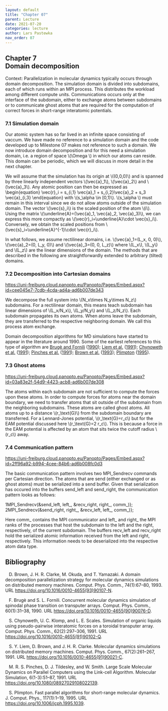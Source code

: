 ```yaml
---
layout: default
title: "Chapter 07"
parent: Lecture
date: 2021-07-20
categories: lecture
author: Lars Pastewka
nav_order: 07
---
```


<h2 class='chapterHead'><span class='titlemark'>Chapter 7</span><br />
<a id='x1-10007'></a>Domain decomposition</h2>
<div id='shaded*-1' class='framedenv'><!--  l. 3  -->
<p class='noindent'><span class='underline'><span class='cmbx-12'>Context:</span></span> Parallelization in molecular dynamics typically occurs through <span class='cmti-12'>domain</span> <span class='cmti-12'>decomposition</span>. The simulation domain is divided into subdomains, each of which runs within an MPI process. This distributes the workload among different compute units. Communications occurs only at the interface of the subdomain, either to exchange atoms between subdomains or to communicate
<span class='cmti-12'>ghost atoms</span> that are required for the computation of correct forces in short-range interatomic potentials.</p>
</div>
<h3 class='sectionHead'><span class='titlemark'>7.1</span> <a id='x1-20007.1'></a>Simulation domain</h3>
<!--  l. 9  -->
<p class='noindent'>Our atomic system has so far lived in an infinite space consisting of vaccum. We have made no reference to a simulation domain and the code developed up to Milestone 07 makes not reference to such a domain. We now introduce domain decomposition and for this need a simulation domain, i.e. a region of space \(\Omega \) in which our atoms can reside. This domain can be periodic, which we will discuss in more detail in the next chapter.</p>
<!--  l. 11  -->
<p class='indent'>We will assume that the simulation has its origin at \((0,0,0)\) and is spanned by three linearly independent vectors \(\vec{a}_1\), \(\vec{a}_2\) and \(\vec{a}_3\). Any atomic position can then be expressed as \begin{equation} \vec{r}_i = s_{i,1} \vec{a}_1 + s_{i,2}\vec{a}_2 + s_3 \vec{a}_{i,3} \end{equation} with \(s_\alpha \in [0,1)\). \(s_\alpha \) must remain in this interval since we do not allow atoms outside of the simulation domain. The vector \(\vec{s}_i\) is the scaled position
of the atom \(i\). Using the matrix \(\underline{A}=(\vec{a}_1, \vec{a}_2, \vec{a}_3)\), we can express this more compactly as \(\vec{r}_i=\underline{A}\cdot \vec{s}_i\). Conversely, we obtain the scaled positions from \(\vec{s}_i=\underline{A}^{-1}\cdot \vec{r}_i\).</p>
<!--  l. 17  -->
<p class='indent'>In what follows, we assume rectilinear domains, i.e. \(\vec{a}_1=(L_x, 0, 0)\), \(\vec{a}_2=(0, L_y, 0)\) and \(\vec{a}_3=(0, 0, L_z)\) where \(L_x\), \(L_y\) and \(L_z\) are the linear dimensions of the domain. The methods that are described in the following are straightforwardly extended to arbitrary (tilted) domains.</p>
<!--  l. 19  -->
<p class='noindent'></p>
<h3 class='sectionHead'><span class='titlemark'>7.2</span> <a id='x1-30007.2'></a>Decomposition into Cartesian domains</h3>
<!--  l. 21  -->
<p class='noindent'><a href='https://uni-freiburg.cloud.panopto.eu/Panopto/Pages/Embed.aspx?id=cee045e7-7cdb-4cda-ad4a-ad6b007de343' class='url'><span class='cmtt-12'>https://uni-freiburg.cloud.panopto.eu/Panopto/Pages/Embed.aspx?id=cee045e7-7cdb-4cda-ad4a-ad6b007de343</span></a></p>
<!--  l. 23  -->
<p class='indent'>We decompose the full system into \(N_x\times N_y\times N_z\) subdomains. For a rectilinear domain, this means teach subdomain has linear dimensions of \(L_x/N_x\), \(L_y/N_y\) and \(L_z/N_z\). Each subdomain propagates its own atoms. When atoms leave the subdomain, they are transferred to the respective neighboring domain. We call this process <span class='cmti-12'>atom</span> <span class='cmti-12'>exchange</span>.</p>
<!--  l. 25  -->
<p class='indent'>Domain decomposition algorithms for MD simulations have started to appear in the literature around 1990. Some of the earliest references to this type of algorithm are <a href='#Xbruge_concurrent_1990'>Brugè and Fornili</a> (<a href='#Xbruge_concurrent_1990'>1990</a>); <a href='#Xliem_molecular_1991'>Liem et al.</a> (<a href='#Xliem_molecular_1991'>1991</a>); <a href='#Xchynoweth_simulation_1991'>Chynoweth et al.</a> (<a href='#Xchynoweth_simulation_1991'>1991</a>); <a href='#Xpinches_large_1991'>Pinches et al.</a> (<a href='#Xpinches_large_1991'>1991</a>); <a href='#Xbrown_domain_1993'>Brown et al.</a> (<a href='#Xbrown_domain_1993'>1993</a>); <a href='#Xplimpton_fast_1995'>Plimpton</a> (<a href='#Xplimpton_fast_1995'>1995</a>).</p>
<!--  l. 27  -->
<p class='noindent'></p>
<h3 class='sectionHead'><span class='titlemark'>7.3</span> <a id='x1-40007.3'></a>Ghost atoms</h3>
<!--  l. 29  -->
<p class='noindent'><a href='https://uni-freiburg.cloud.panopto.eu/Panopto/Pages/Embed.aspx?id=03a83e2f-54d9-4423-acb8-ad6b007de308' class='url'><span class='cmtt-12'>https://uni-freiburg.cloud.panopto.eu/Panopto/Pages/Embed.aspx?id=03a83e2f-54d9-4423-acb8-ad6b007de308</span></a></p>
<!--  l. 31  -->
<p class='indent'>The atoms within each subdomain are not sufficient to compute the forces upon these atoms. In order to compute forces for atoms near the domain boundary, we need to transfer atoms that sit outside of the subdomain from the neighboring subdomains. These atoms are called ghost atoms. All atoms up to a distance \(r_\text{G}\) from the subdomain boundary are transferred. For a Lennard-Jones potential, \(r_\text{G}=r_c\) but for the EAM potential discussed here \(r_\text{G}=2 r_c\). This is
because a force in the EAM potential is affected by an atom that sits twice the cutoff radius \(r_c\) away.</p>
<!--  l. 33  -->
<p class='noindent'></p>
<h3 class='sectionHead'><span class='titlemark'>7.4</span> <a id='x1-50007.4'></a>Communication pattern</h3>
<!--  l. 35  -->
<p class='noindent'><a href='https://uni-freiburg.cloud.panopto.eu/Panopto/Pages/Embed.aspx?id=2ff96a92-b994-4cee-84b6-ad6b008fc0d3' class='url'><span class='cmtt-12'>https://uni-freiburg.cloud.panopto.eu/Panopto/Pages/Embed.aspx?id=2ff96a92-b994-4cee-84b6-ad6b008fc0d3</span></a></p>
<!--  l. 37  -->
<p class='indent'>The basic communication pattern involves two <span class='obeylines-h'><span class='verb'><span class='cmtt-12'>MPI_Sendrecv</span></span></span> commands per Cartesian direction. The atoms that are send (either exchanged or as ghost atoms) must be serialized into a send buffer. Given that serialization has occured into the buffers <span class='obeylines-h'><span class='verb'><span class='cmtt-12'>send_left</span></span></span> and <span class='obeylines-h'><span class='verb'><span class='cmtt-12'>send_right</span></span></span>, the communication pattern looks as follows:</p>
<!--  l. 38  -->
<div id='listing-1' class='lstlisting'><span class='label'><a id='x1-5001r1'></a><span class='cmr-6'>1</span></span><span class='cmtt-10'>MPI_Sendrecv(&amp;send_left, left_, &amp;recv_right, right_, comm_)}; </span><br />
<span class='label'><a id='x1-5002r2'></a><span class='cmr-6'>2</span></span><span class='cmtt-10'>MPI_Sendrecv(&amp;send_right, right_, &amp;recv_left, left_, comm_)};</span></div>
<!--  l. 42  -->
<p class='indent'>Here <span class='obeylines-h'><span class='verb'><span class='cmtt-12'>comm_</span></span></span> contains the MPI communicator and <span class='obeylines-h'><span class='verb'><span class='cmtt-12'>left_</span></span></span> and <span class='obeylines-h'><span class='verb'><span class='cmtt-12'>right_</span></span></span> the MPI ranks of the processes that host the subdomain to the left and the right, respectively, of the current subdomain. The buffers <span class='obeylines-h'><span class='verb'><span class='cmtt-12'>recv_left</span></span></span> and <span class='obeylines-h'><span class='verb'><span class='cmtt-12'>recv_right</span></span></span> hold the serialized atomic information received from the left and right, respectively. This information needs to be deserialized into the respective atom data type.</p>
<h2 class='likechapterHead'><a id='x1-60007.4'></a>Bibliography</h2>
<div class='thebibliography'>
<p class='bibitem'><span class='biblabel'><a id='Xbrown_domain_1993'></a><span class='bibsp'>   </span></span>D. Brown, J. H. R. Clarke, M. Okuda, and T. Yamazaki. A domain decomposition parallelization strategy for molecular dynamics simulations on distributed memory machines. <span class='cmti-12'>Comput. Phys. Comm.</span>, 74(1):67–80, 1993. URL <a href='https://doi.org/10.1016/0010-4655(93)90107-N' class='url'><span class='cmtt-12'>https://doi.org/10.1016/0010-4655(93)90107-N</span></a>.</p>
<p class='bibitem'><span class='biblabel'><a id='Xbruge_concurrent_1990'></a><span class='bibsp'>   </span></span>F. Brugè and S. L. Fornili. Concurrent molecular dynamics simulation of spinodal phase transition on transputer arrays. <span class='cmti-12'>Comput. Phys. Comm.</span>, 60(1):31–38, 1990. URL <a href='https://doi.org/10.1016/0010-4655(90)90076-D' class='url'><span class='cmtt-12'>https://doi.org/10.1016/0010-4655(90)90076-D</span></a>.</p>
<p class='bibitem'><span class='biblabel'><a id='Xchynoweth_simulation_1991'></a><span class='bibsp'>   </span></span>S. Chynoweth, U. C. Klomp, and L. E. Scales. Simulation of organic liquids using pseudo-pairwise interatomic forces on a toroidal transputer array. <span class='cmti-12'>Comput. Phys. Comm.</span>, 62(2):297–306, 1991. URL <a href='https://doi.org/10.1016/0010-4655(91)90102-Q' class='url'><span class='cmtt-12'>https://doi.org/10.1016/0010-4655(91)90102-Q</span></a>.</p>
<p class='bibitem'><span class='biblabel'><a id='Xliem_molecular_1991'></a><span class='bibsp'>   </span></span>S. Y. Liem, D. Brown, and J. H. R. Clarke. Molecular dynamics simulations on distributed memory machines. <span class='cmti-12'>Comput. Phys. Comm.</span>, 67(2):261–267, 1991. URL <a href='https://doi.org/10.1016/0010-4655(91)90021-C' class='url'><span class='cmtt-12'>https://doi.org/10.1016/0010-4655(91)90021-C</span></a>.</p>
<p class='bibitem'><span class='biblabel'><a id='Xpinches_large_1991'></a><span class='bibsp'>   </span></span>M. R. S. Pinches, D. J. Tildesley, and W. Smith. Large Scale Molecular Dynamics on Parallel Computers using the Link-cell Algorithm. <span class='cmti-12'>Molecular Simulation</span>, 6(1-3):51–87, 1991. URL <a href='https://doi.org/10.1080/08927029108022139' class='url'><span class='cmtt-12'>https://doi.org/10.1080/08927029108022139</span></a>.</p>
<p class='bibitem'><span class='biblabel'><a id='Xplimpton_fast_1995'></a><span class='bibsp'>   </span></span>S. Plimpton. Fast parallel algorithms for short-range molecular dynamics. <span class='cmti-12'>J. Comput. Phys.</span>, 117(1):1–19, 1995. URL <a href='https://doi.org/10.1006/jcph.1995.1039' class='url'><span class='cmtt-12'>https://doi.org/10.1006/jcph.1995.1039</span></a>.</p>
</div>
